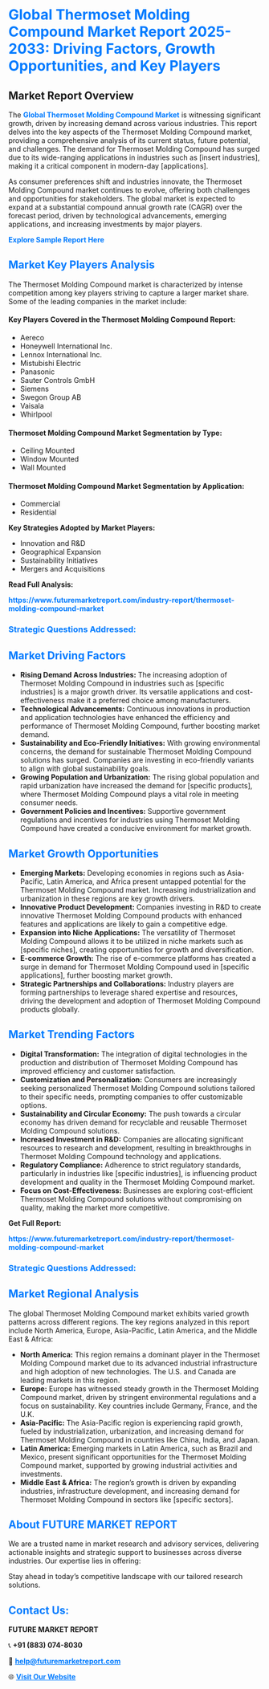 <h1 style="color: #007BFF;">Global Thermoset Molding Compound Market Report 2025-2033: Driving Factors, Growth Opportunities, and Key Players</h1>

<section id="overview">
<h2>Market Report Overview</h2>
<p>The <a href="https://www.futuremarketreport.com/industry-report/thermoset-molding-compound-market" style="color: #007BFF; text-decoration: none;"><strong>Global Thermoset Molding Compound Market</strong></a> is witnessing significant growth, driven by increasing demand across various industries. This report delves into the key aspects of the Thermoset Molding Compound market, providing a comprehensive analysis of its current status, future potential, and challenges. The demand for Thermoset Molding Compound has surged due to its wide-ranging applications in industries such as [insert industries], making it a critical component in modern-day [applications].</p>
<p>As consumer preferences shift and industries innovate, the Thermoset Molding Compound market continues to evolve, offering both challenges and opportunities for stakeholders. The global market is expected to expand at a substantial compound annual growth rate (CAGR) over the forecast period, driven by technological advancements, emerging applications, and increasing investments by major players.</p>
</section>

<section id="overview">
<p><a href="https://www.futuremarketreport.com/request-sample/reportId=35491" style="color: #007BFF; text-decoration: none;"><strong>Explore Sample Report Here</strong></a></p>
</section>

<section id="key-players">
<h2 style="color: #007BFF;">Market Key Players Analysis</h2>
<p>The Thermoset Molding Compound market is characterized by intense competition among key players striving to capture a larger market share. Some of the leading companies in the market include:</p>
<h4>Key Players Covered in the Thermoset Molding Compound Report:</h4>
<ul><li>Aereco</li><li>Honeywell International Inc.</li><li>Lennox International Inc.</li><li>Mistubishi Electric</li><li>Panasonic</li><li>Sauter Controls GmbH</li><li>Siemens</li><li>Swegon Group AB</li><li>Vaisala</li><li>Whirlpool</li></ul>
<h4>Thermoset Molding Compound Market Segmentation by Type:</h4>
<ul><li>Ceiling Mounted</li><li>Window Mounted</li><li>Wall Mounted</li></ul>

<h4>Thermoset Molding Compound Market Segmentation by Application:</h4>
<ul><li>Commercial</li><li>Residential</li></ul>
<p><strong>Key Strategies Adopted by Market Players:</strong></p>
<ul>
<li>Innovation and R&D</li>
<li>Geographical Expansion</li>
<li>Sustainability Initiatives</li>
<li>Mergers and Acquisitions</li>
</ul>
</section>

<section>
<p><strong>Read Full Analysis: </strong></p><a href="https://www.futuremarketreport.com/industry-report/thermoset-molding-compound-market" style="color: #007BFF; text-decoration: none;"><strong>https://www.futuremarketreport.com/industry-report/thermoset-molding-compound-market</strong></a>
<h3 style="color: #007BFF;">Strategic Questions Addressed:</h3>
</section>

<section id="driving-factors">
<h2 style="color: #007BFF;">Market Driving Factors</h2>
<ul>
<li><strong>Rising Demand Across Industries:</strong> The increasing adoption of Thermoset Molding Compound in industries such as [specific industries] is a major growth driver. Its versatile applications and cost-effectiveness make it a preferred choice among manufacturers.</li>
<li><strong>Technological Advancements:</strong> Continuous innovations in production and application technologies have enhanced the efficiency and performance of Thermoset Molding Compound, further boosting market demand.</li>
<li><strong>Sustainability and Eco-Friendly Initiatives:</strong> With growing environmental concerns, the demand for sustainable Thermoset Molding Compound solutions has surged. Companies are investing in eco-friendly variants to align with global sustainability goals.</li>
<li><strong>Growing Population and Urbanization:</strong> The rising global population and rapid urbanization have increased the demand for [specific products], where Thermoset Molding Compound plays a vital role in meeting consumer needs.</li>
<li><strong>Government Policies and Incentives:</strong> Supportive government regulations and incentives for industries using Thermoset Molding Compound have created a conducive environment for market growth.</li>
</ul>
</section>

<section id="growth-opportunities">
<h2 style="color: #007BFF;">Market Growth Opportunities</h2>
<ul>
<li><strong>Emerging Markets:</strong> Developing economies in regions such as Asia-Pacific, Latin America, and Africa present untapped potential for the Thermoset Molding Compound market. Increasing industrialization and urbanization in these regions are key growth drivers.</li>
<li><strong>Innovative Product Development:</strong> Companies investing in R&D to create innovative Thermoset Molding Compound products with enhanced features and applications are likely to gain a competitive edge.</li>
<li><strong>Expansion into Niche Applications:</strong> The versatility of Thermoset Molding Compound allows it to be utilized in niche markets such as [specific niches], creating opportunities for growth and diversification.</li>
<li><strong>E-commerce Growth:</strong> The rise of e-commerce platforms has created a surge in demand for Thermoset Molding Compound used in [specific applications], further boosting market growth.</li>
<li><strong>Strategic Partnerships and Collaborations:</strong> Industry players are forming partnerships to leverage shared expertise and resources, driving the development and adoption of Thermoset Molding Compound products globally.</li>
</ul>
</section>

<section id="trending-factors">
<h2 style="color: #007BFF;">Market Trending Factors</h2>
<ul>
<li><strong>Digital Transformation:</strong> The integration of digital technologies in the production and distribution of Thermoset Molding Compound has improved efficiency and customer satisfaction.</li>
<li><strong>Customization and Personalization:</strong> Consumers are increasingly seeking personalized Thermoset Molding Compound solutions tailored to their specific needs, prompting companies to offer customizable options.</li>
<li><strong>Sustainability and Circular Economy:</strong> The push towards a circular economy has driven demand for recyclable and reusable Thermoset Molding Compound solutions.</li>
<li><strong>Increased Investment in R&D:</strong> Companies are allocating significant resources to research and development, resulting in breakthroughs in Thermoset Molding Compound technology and applications.</li>
<li><strong>Regulatory Compliance:</strong> Adherence to strict regulatory standards, particularly in industries like [specific industries], is influencing product development and quality in the Thermoset Molding Compound market.</li>
<li><strong>Focus on Cost-Effectiveness:</strong> Businesses are exploring cost-efficient Thermoset Molding Compound solutions without compromising on quality, making the market more competitive.</li>
</ul>
</section>

<section>
<p><strong>Get Full Report: </strong></p><a href="https://www.futuremarketreport.com/industry-report/thermoset-molding-compound-market" style="color: #007BFF; text-decoration: none;"><strong>https://www.futuremarketreport.com/industry-report/thermoset-molding-compound-market</strong></a>
<h3 style="color: #007BFF;">Strategic Questions Addressed:</h3>
</section>


<section id="regional-analysis">
<h2 style="color: #007BFF;">Market Regional Analysis</h2>
<p>The global Thermoset Molding Compound market exhibits varied growth patterns across different regions. The key regions analyzed in this report include North America, Europe, Asia-Pacific, Latin America, and the Middle East & Africa:</p>
<ul>
<li><strong>North America:</strong> This region remains a dominant player in the Thermoset Molding Compound market due to its advanced industrial infrastructure and high adoption of new technologies. The U.S. and Canada are leading markets in this region.</li>
<li><strong>Europe:</strong> Europe has witnessed steady growth in the Thermoset Molding Compound market, driven by stringent environmental regulations and a focus on sustainability. Key countries include Germany, France, and the U.K.</li>
<li><strong>Asia-Pacific:</strong> The Asia-Pacific region is experiencing rapid growth, fueled by industrialization, urbanization, and increasing demand for Thermoset Molding Compound in countries like China, India, and Japan.</li>
<li><strong>Latin America:</strong> Emerging markets in Latin America, such as Brazil and Mexico, present significant opportunities for the Thermoset Molding Compound market, supported by growing industrial activities and investments.</li>
<li><strong>Middle East & Africa:</strong> The region’s growth is driven by expanding industries, infrastructure development, and increasing demand for Thermoset Molding Compound in sectors like [specific sectors].</li>
</ul>
</section>

<footer>
<h2 style="color: #007BFF;">About FUTURE MARKET REPORT</h2>
<p>We are a trusted name in market research and advisory services, delivering actionable insights and strategic support to businesses across diverse industries. Our expertise lies in offering:</p>

<p>Stay ahead in today’s competitive landscape with our tailored research solutions.</p>

<h2 style="color: #007BFF;">Contact Us:</h2>
<p><strong>FUTURE MARKET REPORT</strong></p>
<p>📞 <strong>+91 (883) 074-8030</strong></p>
<p>📧 <strong><a href="mailto:help@futuremarketreport.com" style="color: #007BFF;">help@futuremarketreport.com</a></strong></p>
<p>🌐 <strong><a href="https://www.futuremarketreport.com/" style="color: #007BFF;">Visit Our Website</a></strong></p>
</footer>